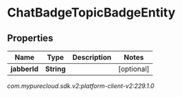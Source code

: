 # ChatBadgeTopicBadgeEntity


## Properties

| Name | Type | Description | Notes |
| ------------ | ------------- | ------------- | ------------- |
| **jabberId** | **String** |  |  [optional] |




_com.mypurecloud.sdk.v2:platform-client-v2:229.1.0_
